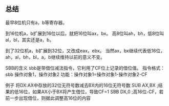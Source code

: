 ## 总结



最早8位机只有a，b等寄存器。

到16位机a，b扩展到16位以后，就把16位叫ax，bx。 高8位叫ah，bh，低8位叫al，bl，其实还是a，b。

到了32位机a，b扩展到32位，又改成eax，ebx。
当然ax，bx继续代表低16位，ah，al，bh，bl，a，b继续维持以前的意义不变。

SBB的含义
sbb是带借位减法指令，它利用了CF位上记录的借位值。
指令格式：sbb 操作对象1，操作对象2
功能：操作对象1=操作对象1-操作对象2-CF



例子
将DX:AX中存放的32位无符号数减去BX内的16位无符号数
SUB AX,BX ;结果的低16位，如果AX小于BX将产生借位，导致CF=1
SBB DX,0 ;高16位-CF，若前一步出现借位，则据此调整高16位的内容